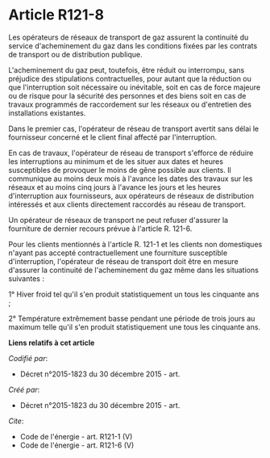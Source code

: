 # Article R121-8

Les opérateurs de réseaux de transport de gaz assurent la continuité du service d'acheminement du gaz dans les conditions
fixées par les contrats de transport ou de distribution publique. 

L'acheminement du gaz peut, toutefois, être réduit ou interrompu, sans préjudice des stipulations contractuelles, pour autant
que la réduction ou que l'interruption soit nécessaire ou inévitable, soit en cas de force majeure ou de risque pour la
sécurité des personnes et des biens soit en cas de travaux programmés de raccordement sur les réseaux ou d'entretien des
installations existantes. 

Dans le premier cas, l'opérateur de réseau de transport avertit sans délai le fournisseur concerné et le client final affecté
par l'interruption.

En cas de travaux, l'opérateur de réseau de transport s'efforce de réduire les interruptions au minimum et de les situer aux
dates et heures susceptibles de provoquer le moins de gêne possible aux clients. Il communique au moins deux mois à l'avance
les dates des travaux sur les réseaux et au moins cinq jours à l'avance les jours et les heures d'interruption aux
fournisseurs, aux opérateurs de réseaux de distribution intéressés et aux clients directement raccordés au réseau de
transport. 

Un opérateur de réseaux de transport ne peut refuser d'assurer la fourniture de dernier recours prévue à l'article R. 121-6. 

Pour les clients mentionnés à l'article R. 121-1 et les clients non domestiques n'ayant pas accepté contractuellement une
fourniture susceptible d'interruption, l'opérateur de réseau de transport doit être en mesure d'assurer la continuité de
l'acheminement du gaz même dans les situations suivantes : 

1° Hiver froid tel qu'il s'en produit statistiquement un tous les cinquante ans ; 

2° Température extrêmement basse pendant une période de trois jours au maximum telle qu'il s'en produit statistiquement une
tous les cinquante ans.

**Liens relatifs à cet article**

_Codifié par_:

  - Décret n°2015-1823 du 30 décembre 2015 - art.

_Créé par_:

  - Décret n°2015-1823 du 30 décembre 2015 - art.

_Cite_:

  - Code de l'énergie - art. R121-1 (V)
  - Code de l'énergie - art. R121-6 (V)
